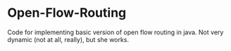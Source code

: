 # Open-Flow-Routing
Code for implementing basic version of open flow routing in java. Not very dynamic (not at all, really), but she works.
